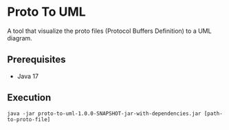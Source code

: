 # Proto To UML

A tool that visualize the proto files (Protocol Buffers Definition) to a UML diagram.

## Prerequisites

* Java 17

## Execution

```shell
java -jar proto-to-uml-1.0.0-SNAPSHOT-jar-with-dependencies.jar [path-to-proto-file]
```